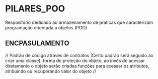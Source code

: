 # PILARES_POO

Respositório dedicado ao armazenamento de praticas que caracterizam programação orientada a objetos (POO)
## ENCPASULAMENTO
   // Padrão de código através de contratos (Certo padrão será seguido ao criar uma classe), 
    forma de proteção do objeto, ao invés de acessar diretamento o objeto serão 
    criadas funções para acessar os atributos, atribuindo ou recuperando valor do objeto //

